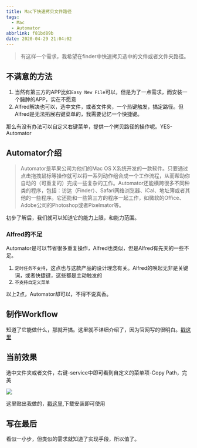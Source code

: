 ```yaml
---
title: Mac下快速拷贝文件路径
tags:
  - Mac
  - Automator
abbrlink: f81bd89b
date: 2020-04-29 21:04:02
---
```

> 有这样一个需求，我希望在finder中快速拷贝选中的文件或者文件夹路径。

## 不满意的方法
1. 当然有第三方的APP比如`Easy New File`可以，但是为了一点需求，而安装一个臃肿的APP，实在不愿意
2. Alfred解决也可以，选中文件，或者文件夹，一个热键触发，搞定路径。但Alfred是无法拓展右键菜单的，我需要记忆一个快捷键。

那么有没有办法可以自定义右键菜单，提供一个拷贝路径的操作呢。YES-Automator

## Automator介绍

> Automator是苹果公司为他们的Mac OS X系统开发的一款软件。只要通过点击拖拽鼠标等操作就可以将一系列动作组合成一个工作流程，从而帮助你自动的（可重复的）完成一些复杂的工作。Automator还能横跨很多不同种类的程序，包括：访达（Finder）、Safari网络浏览器、iCal、地址簿或者其他的一些程序。它还能和一些第三方的程序一起工作，如微软的Office、Adobe公司的Photoshop或者Pixelmator等。

初步了解后，我们就可以知道它的能力上限，和能力范围。


### Alfred的不足

Automator是可以节省很多重复操作，Alfred也类似，但是Alfred有先天的一些不足。

1. `定时任务不支持`，这点也与这款产品的设计理念有关。Alfred的唤起无非是关键词，或者快捷键，这些都是主动触发的
2. `不支持自定义菜单`

以上2点，Automator却可以，不得不说真香。

## 制作Workflow
知道了它能做什么，那就开搞。这里就不详细介绍了，因为官网写的很明白。[戳这里](https://support.apple.com/zh-mo/guide/automator/welcome/mac)


## 当前效果
选中文件夹或者文件，右键-service中即可看到自定义的菜单项-Copy Path，完美

![](http://static.1991421.cn/2020/2020-04-29-212749.png)

这里贴出我做的，[戳这里](https://github.com/alanhg/mac-automator),下载安装即可使用

## 写在最后

看似一小步，但类似的需求就知道了实现手段，所以值了。
